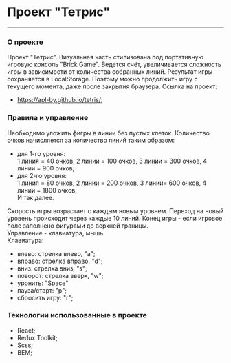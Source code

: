 # Проект "Тетрис"

---

### О проекте

Проект "Тетрис". Визуальная часть стилизована под портативную игровую консоль "Brick Game". Ведется счёт, увеличивается сложность игры в зависимости от количества собранных линий. Результат игры сохраняется в LocalStorage. Поэтому можно продолжить игру с текущего момента, даже после закрытия браузера.
Ссылка на проект:

- https://apl-by.github.io/tetris/;

### Правила и управление

Необходимо уложить фигры в линии без пустых клеток. Количество очков начисляется за количество линий таким образом:
- для 1-го уровня:  
 1 линия = 40 очков, 2 линии = 100 очков, 3 линии = 300 очков, 4 линии = 900 очков;  
- для 2-го уровня:  
 1 линия = 80 очков, 2 линии = 200 очков, 3 линии= 600 очков, 4 линии = 1800 очков;  
 И так далее.  

Скорость игры возрастает с каждым новым уровнем. Переход на новый уровень происходит через каждые 10 линий.
Конец игры - если игровое поле заполнено фигурами до верхней границы.  
 Управление - клавиатура, мышь.  
 Клавиатура:

- влево: стрелка влево, "a";
- вправо: стрелка вправо, "d";
- вниз: стрелка вниз, "s";
- поворот: стрелка вверх, "w";
- уронить: "Space"
- пауза/старт: "p";
- сбросить игру: "r";

### Технологии использованные в проекте

- React;
- Redux Toolkit;
- Scss;
- BEM;
